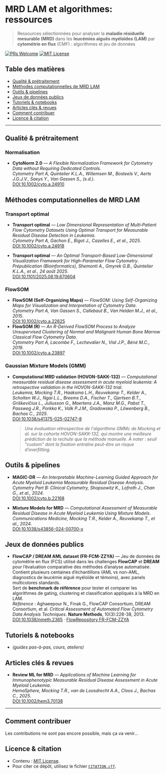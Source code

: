 # MRD LAM et algorithmes: ressources

> Ressources sélectionnées pour analyser la **maladie résiduelle mesurable (MRD)** dans les **leucémies aiguës myéloïdes (LAM)** par **cytométrie en flux** (CMF) : algorithmes et jeu de données

[![PRs Welcome](https://img.shields.io/badge/PRs-welcome-brightgreen.svg)](#comment-contribuer)
[![MIT License](https://img.shields.io/badge/License-MIT-yellow.svg)](./LICENSE)


## Table des matières
- [Qualité & prétraitement](#qualité--prétraitement)
- [Méthodes computationnelles de MRD LAM](#méthodes-computationnelles-de-mrd-lam)
- [Outils & pipelines](#outils--pipelines)
- [Jeux de données publics](#jeux-de-données-publics)
- [Tutoriels & notebooks](#tutoriels--notebooks)
- [Articles clés & revues](#articles-clés--revues)
- [Comment contribuer](#comment-contribuer)
- [Licence & citation](#licence--citation)

---

## Qualité & prétraitement
### Normalisation
- **CytoNorm 2.0** — *A Flexible Normalization Framework for Cytometry Data without Requiring Dedicated Controls*.  
  *Cytometry Part A, Quintelier K.L.A., Willemsen M., Bosteels V., Aerts J.G.J.V., Saeys Y., Van Gassen S., (s.d.)*.  
  [DOI:10.1002/cyto.a.24910](https://doi.org/10.1002/cyto.a.24910)

## Méthodes computationnelles de MRD LAM
### Transport optimal
- **Transport optimal** — *Low Dimensional Representation of Multi‐Patient Flow Cytometry Datasets Using Optimal Transport for Measurable Residual Disease Detection in Leukemia*.  
  *Cytometry Part A, Gachon E., Bigot J., Cazelles E., et al., 2025*.  
  [DOI:10.1002/cyto.a.24918](https://doi.org/10.1002/cyto.a.24918)

- **Transport optimal** — *An Optimal Transport-Based Low-Dimensional Visualization Framework for High-Parameter Flow Cytometry*.  
  *Prépublication (Bioinformatics), Shemonti A., Gmyrek G.B., Quintelier K.L.A., et al., 24 août 2025*.  
  [DOI:10.1101/2025.08.19.670604](https://doi.org/10.1101/2025.08.19.670604)

### FlowSOM
- **FlowSOM (Self-Organizing Maps)** — *FlowSOM: Using Self-Organizing Maps for Visualization and Interpretation of Cytometry Data*.  
  *Cytometry Part A, Van Gassen S., Callebaut B., Van Helden M.J., et al., 2015*.  
  [DOI:10.1002/cyto.a.22625](https://doi.org/10.1002/cyto.a.22625)
- **FlowSOM (R)** — *An R-Derived FlowSOM Process to Analyze Unsupervised Clustering of Normal and Malignant Human Bone Marrow Classical Flow Cytometry Data*.  
  *Cytometry Part A, Lacombe F., Lechevalier N., Vial J.P., Béné M.C., 2019*.  
  [DOI:10.1002/cyto.a.23897](https://doi.org/10.1002/cyto.a.23897)

### Gaussian Mixture Models (GMM)
- **Computational MRD validation (HOVON-SAKK-132)** — *Computational measurable residual disease assessment in acute myeloid leukemia: A retrospective validation in the HOVON-SAKK-132 trial*.  
  *Leukemia, Mocking T.R., Haaksma L.H., Reuvekamp T., Kelder A., Scholten W.J., Ngai L.L., Breems D.A., Fischer T., Gjertsen B.T., Griškevičius L., Juliusson G., Maertens J.A., Manz M.G., Pabst T., Passweg J.R., Porkka K., Valk P.J.M., Gradowska P., Löwenberg B., Bachas C., 2025*.  
  [DOI:10.1038/s41375-025-02747-8](https://doi.org/10.1038/s41375-025-02747-8)
  >*Une évaluation rétrospective de l'algorithme GMMc de Mocking et al. sur la cohorte HOVON-SAKK-132, qui montre une meilleure prédiction de la rechute que la méthode manuelle. À noter : seuil "custom" dont la fixation entraîne peut-être un risque d’overfitting.*


## Outils & pipelines

- **MAGIC-DR** — *An Interpretable Machine-Learning Guided Approach for Acute Myeloid Leukemia Measurable Residual Disease Analysis*.  
  *Cytometry Part B: Clinical Cytometry, Shopsowitz K., Lofroth J., Chan G., et al., 2024*.  
  [DOI:10.1002/cyto.b.22168](https://doi.org/10.1002/cyto.b.22168)
  
- **Mixture Models for MRD** — *Computational Assessment of Measurable Residual Disease in Acute Myeloid Leukemia Using Mixture Models*.  
  *Communications Medicine, Mocking T.R., Kelder A., Reuvekamp T., et al., 2024*.  
  [DOI:10.1038/s43856-024-00700-x](https://doi.org/10.1038/s43856-024-00700-x)

## Jeux de données publics
- **FlowCAP / DREAM AML dataset (FR-FCM-ZZYA)** — Jeu de données de cytométrie en flux (FCS) utilisé dans les challenges **FlowCAP** et **DREAM** pour l’évaluation comparative des méthodes d’analyse automatisée.  
  Contient plusieurs centaines d’échantillons (AML vs non-AML, diagnostics de leucémie aiguë myéloïde et témoins), avec panels multicolores standards.  
  Sert de **benchmark de référence** pour tester et comparer les algorithmes de gating, clustering et classification appliqués à la MRD en LAM.  
  *Référence* : Aghaeepour N., Finak G., FlowCAP Consortium, DREAM Consortium, et al. *Critical Assessment of Automated Flow Cytometry Data Analysis Techniques*. **Nature Methods**, 10(3):228-38, 2013.  
  [DOI:10.1038/nmeth.2365](https://doi.org/10.1038/nmeth.2365) · [FlowRepository FR-FCM-ZZYA](http://flowrepository.org/id/FR-FCM-ZZYA)

## Tutoriels & notebooks
- *(guides pas-à-pas, cours, ateliers)*

## Articles clés & revues

- **Review ML for MRD** — *Applications of Machine Learning for Immunophenotypic Measurable Residual Disease Assessment in Acute Myeloid Leukemia*.  
  *HemaSphere, Mocking T.R., van de Loosdrecht A.A., Cloos J., Bachas C., 2025*.  
  [DOI:10.1002/hem3.70138](https://doi.org/10.1002/hem3.70138)


---

## Comment contribuer
Les contributions ne sont pas encore possible, mais ça va venir...

## Licence & citation
- Contenu : [MIT License](./LICENSE).
- Pour citer ce dépôt, utilisez le fichier [`CITATION.cff`](./CITATION.cff).

